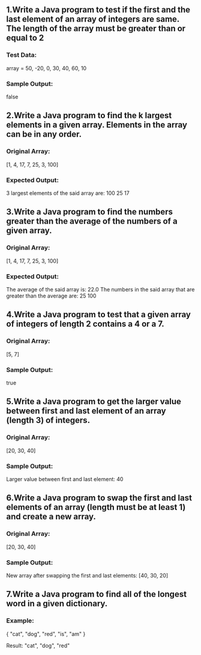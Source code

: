 ## 1.Write a Java program to test if the first and the last element of an array of integers are same. The length of the array must be greater than or equal to 2 
### Test Data:
array = 50, -20, 0, 30, 40, 60, 10
### Sample Output:
false


## 2.Write a Java program to find the k largest elements in a given array. Elements in the array can be in any order. 
### Original Array:
[1, 4, 17, 7, 25, 3, 100]
### Expected Output:
3 largest elements of the said array are:
100 25 17


## 3.Write a Java program to find the numbers greater than the average of the numbers of a given array. 
### Original Array:
[1, 4, 17, 7, 25, 3, 100]
### Expected Output:
The average of the said array is: 22.0
The numbers in the said array that are greater than the average are:
25
100



## 4.Write a Java program to test that a given array of integers of length 2 contains a 4 or a 7. 
### Original Array:
[5, 7]
### Sample Output:
true 


## 5.Write a Java program to get the larger value between first and last element of an array (length 3) of integers.
### Original Array:
[20, 30, 40]   
### Sample Output:
Larger value between first and last element: 40 


## 6.Write a Java program to swap the first and last elements of an array (length must be at least 1) and create a new array. 
### Original Array:
[20, 30, 40]  
### Sample Output:
New array after swapping the first and last elements: [40, 30, 20] 


## 7.Write a Java program to find all of the longest word in a given dictionary.
### Example:
{
"cat",
"dog",
"red",
"is",
"am"
}

Result: "cat", "dog", "red"

